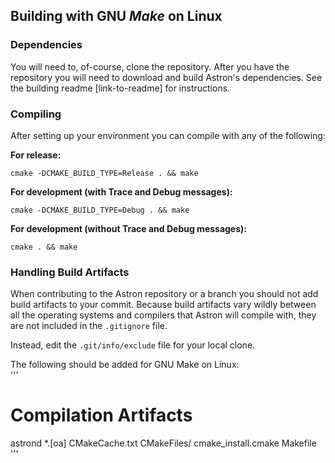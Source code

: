 Building with GNU _Make_ on Linux
-----------------------------------

### Dependencies ###
You will need to, of-course, clone the repository.
After you have the repository you will need to download and build Astron's
dependencies.  See the building readme [link-to-readme] for instructions.


### Compiling ###
After setting up your environment you can compile with any of the following:

**For release:**

    cmake -DCMAKE_BUILD_TYPE=Release . && make

**For development (with Trace and Debug messages):**

	cmake -DCMAKE_BUILD_TYPE=Debug . && make

**For development (without Trace and Debug messages):**

	cmake . && make


### Handling Build Artifacts ###
When contributing to the Astron repository or a branch you should not add build
artifacts to your commit.  Because build artifacts vary wildly between all the
operating systems and compilers that Astron will compile with, they are not
included in the `.gitignore` file.

Instead, edit the `.git/info/exclude` file for your local clone.

The following should be added for GNU Make on Linux:  
'''
# Compilation Artifacts
astrond
*.[oa]
CMakeCache.txt
CMakeFiles/
cmake_install.cmake
Makefile
'''